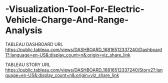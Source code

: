 # -Visualization-Tool-For-Electric-Vehicle-Charge-And-Range-Analysis

TABLEAU DASHBOARD URL https://public.tableau.com/views/DASHBOARD_16816512337240/Dashboard1?:language=en-US&:display_count=n&:origin=viz_share_link

TABLEAU STORY URL https://public.tableau.com/views/DASHBOARD_16816512337240/Story2?:language=en-US&:display_count=n&:origin=viz_share_link
